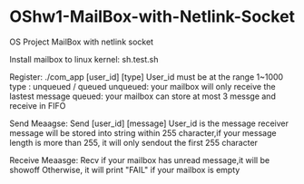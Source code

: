 # OShw1-MailBox-with-Netlink-Socket

OS Project 
MailBox with netlink socket 

Install mailbox to linux kernel: sh.test.sh

Register:  ./com_app [user_id] [type]
User_id must be at the range 1~1000
type : unqueued / queued
        unqueued: your mailbox will only receive the lastest message
        queued: your mailbox can store at most 3 messge and receive in FIFO

Send Meaagse: Send [user_id] [message]
User_id is the message receiver
message will be stored into string within 255 character,if your message length is more than 255, it will only sendout the first 255 character

Receive Meaasge: Recv
if your mailbox has unread message,it will be showoff
Otherwise, it will print "FAIL" if your mailbox is empty